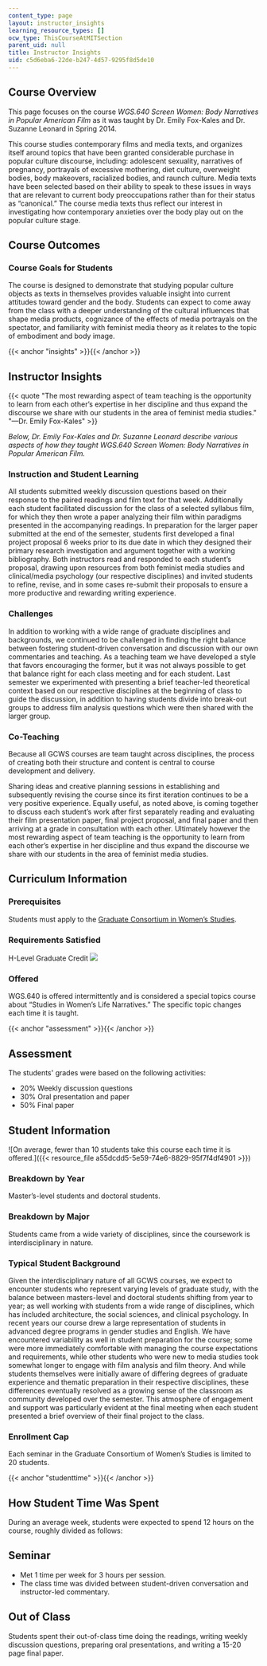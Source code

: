 ```yaml
---
content_type: page
layout: instructor_insights
learning_resource_types: []
ocw_type: ThisCourseAtMITSection
parent_uid: null
title: Instructor Insights
uid: c5d6eba6-22de-b247-4d57-9295f8d5de10
---
```


Course Overview
---------------

This page focuses on the course _WGS.640 Screen Women: Body Narratives in Popular American Film_ as it was taught by Dr. Emily Fox-Kales and Dr. Suzanne Leonard in Spring 2014.

This course studies contemporary films and media texts, and organizes itself around topics that have been granted considerable purchase in popular culture discourse, including: adolescent sexuality, narratives of pregnancy, portrayals of excessive mothering, diet culture, overweight bodies, body makeovers, racialized bodies, and raunch culture. Media texts have been selected based on their ability to speak to these issues in ways that are relevant to current body preoccupations rather than for their status as “canonical.” The course media texts thus reflect our interest in investigating how contemporary anxieties over the body play out on the popular culture stage.

Course Outcomes
---------------

### Course Goals for Students

The course is designed to demonstrate that studying popular culture objects as texts in themselves provides valuable insight into current attitudes toward gender and the body. Students can expect to come away from the class with a deeper understanding of the cultural influences that shape media products, cognizance of the effects of media portrayals on the spectator, and familiarity with feminist media theory as it relates to the topic of embodiment and body image.

{{< anchor "insights" >}}{{< /anchor >}}

Instructor Insights
-------------------

{{< quote "The most rewarding aspect of team teaching is the opportunity to learn from each other’s expertise in her discipline and thus expand the discourse we share with our students in the area of feminist media studies." "—Dr. Emily Fox-Kales" >}}

_Below, Dr. Emily Fox-Kales and Dr. Suzanne Leonard describe various aspects of how they taught _WGS.640 Screen Women: Body Narratives in Popular American Film_._

### Instruction and Student Learning

All students submitted weekly discussion questions based on their response to the paired readings and film text for that week. Additionally each student facilitated discussion for the class of a selected syllabus film, for which they then wrote a paper analyzing their film within paradigms presented in the accompanying readings. In preparation for the larger paper submitted at the end of the semester, students first developed a final project proposal 6 weeks prior to its due date in which they designed their primary research investigation and argument together with a working bibliography. Both instructors read and responded to each student’s proposal, drawing upon resources from both feminist media studies and clinical/media psychology (our respective disciplines) and invited students to refine, revise, and in some cases re-submit their proposals to ensure a more productive and rewarding writing experience.

### Challenges

In addition to working with a wide range of graduate disciplines and backgrounds, we continued to be challenged in finding the right balance between fostering student-driven conversation and discussion with our own commentaries and teaching. As a teaching team we have developed a style that favors encouraging the former, but it was not always possible to get that balance right for each class meeting and for each student. Last semester we experimented with presenting a brief teacher-led theoretical context based on our respective disciplines at the beginning of class to guide the discussion, in addition to having students divide into break-out groups to address film analysis questions which were then shared with the larger group.

### Co-Teaching

Because all GCWS courses are team taught across disciplines, the process of creating both their structure and content is central to course development and delivery.

Sharing ideas and creative planning sessions in establishing and subsequently revising the course since its first iteration continues to be a very positive experience. Equally useful, as noted above, is coming together to discuss each student’s work after first separately reading and evaluating their film presentation paper, final project proposal, and final paper and then arriving at a grade in consultation with each other. Ultimately however the most rewarding aspect of team teaching is the opportunity to learn from each other’s expertise in her discipline and thus expand the discourse we share with our students in the area of feminist media studies.

Curriculum Information
----------------------

### Prerequisites

Students must apply to the [Graduate Consortium in Women’s Studies](http://web.mit.edu/gcws/courses/index.html).

### Requirements Satisfied

H-Level Graduate Credit ![](/images/educator/icon-question-hlevel.png)

### Offered

WGS.640 is offered intermittently and is considered a special topics course about “Studies in Women’s Life Narratives.” The specific topic changes each time it is taught.

{{< anchor "assessment" >}}{{< /anchor >}}

Assessment
----------

The students' grades were based on the following activities:

- 20% Weekly discussion questions
- 30% Oral presentation and paper
- 50% Final paper

Student Information
-------------------

![On average, fewer than 10 students take this course each time it is offered.]({{< resource_file a55dcdd5-5e59-74e6-8829-95f7f4df4901 >}})

### Breakdown by Year

Master’s-level students and doctoral students.

### Breakdown by Major

Students came from a wide variety of disciplines, since the coursework is interdisciplinary in nature.

### Typical Student Background

Given the interdisciplinary nature of all GCWS courses, we expect to encounter students who represent varying levels of graduate study, with the balance between masters-level and doctoral students shifting from year to year; as well working with students from a wide range of disciplines, which has included architecture, the social sciences, and clinical psychology. In recent years our course drew a large representation of students in advanced degree programs in gender studies and English. We have encountered variability as well in student preparation for the course; some were more immediately comfortable with managing the course expectations and requirements, while other students who were new to media studies took somewhat longer to engage with film analysis and film theory. And while students themselves were initially aware of differing degrees of graduate experience and thematic preparation in their respective disciplines, these differences eventually resolved as a growing sense of the classroom as community developed over the semester. This atmosphere of engagement and support was particularly evident at the final meeting when each student presented a brief overview of their final project to the class.

### Enrollment Cap

Each seminar in the Graduate Consortium of Women’s Studies is limited to 20 students.

{{< anchor "studenttime" >}}{{< /anchor >}}

How Student Time Was Spent
--------------------------

During an average week, students were expected to spend 12 hours on the course, roughly divided as follows:

Seminar
-------

*   Met 1 time per week for 3 hours per session.
*   The class time was divided between student-driven conversation and instructor-led commentary.

Out of Class
------------

Students spent their out-of-class time doing the readings, writing weekly discussion questions, preparing oral presentations, and writing a 15-20 page final paper.